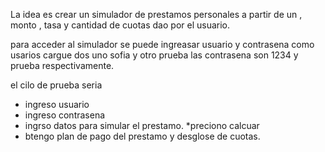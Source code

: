 La idea es crear un simulador de prestamos personales a partir de un , monto , tasa y cantidad de cuotas dao por el usuario. 

para acceder al simulador se puede ingreasar usuario y contrasena como usarios cargue dos 
uno sofia y otro prueba las contrasena son 1234 y prueba respectivamente.

el cilo de prueba seria

* ingreso usuario
* ingreso contrasena
* ingrso datos para simular el prestamo.
*preciono calcuar
*  btengo plan de pago del prestamo y desglose de cuotas.
